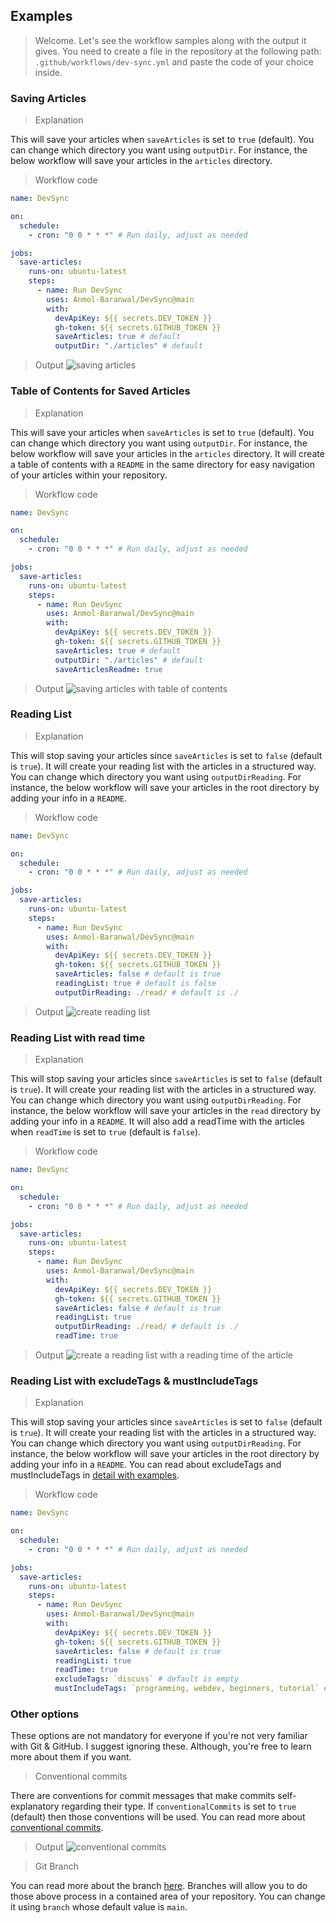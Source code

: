 ## Examples

> Welcome. Let's see the workflow samples along with the output it gives.
> You need to create a file in the repository at the following path: `.github/workflows/dev-sync.yml` and paste the code of your choice inside.

### Saving Articles

> Explanation

This will save your articles when `saveArticles` is set to `true` (default). You can change which directory you want using `outputDir`. For instance, the below workflow will save your articles in the `articles` directory.

> Workflow code

```yml
name: DevSync

on:
  schedule:
    - cron: "0 0 * * *" # Run daily, adjust as needed

jobs:
  save-articles:
    runs-on: ubuntu-latest
    steps:
      - name: Run DevSync
        uses: Anmol-Baranwal/DevSync@main
        with:
          devApiKey: ${{ secrets.DEV_TOKEN }}
          gh-token: ${{ secrets.GITHUB_TOKEN }}
          saveArticles: true # default
          outputDir: "./articles" # default
```

> Output
![saving articles](https://github.com/Anmol-Baranwal/DevSync/assets/74038190/a5c18795-c74b-4833-a38b-22c22c8e2c19)


### Table of Contents for Saved Articles

> Explanation

This will save your articles when `saveArticles` is set to `true` (default). You can change which directory you want using `outputDir`. For instance, the below workflow will save your articles in the `articles` directory. It will create a table of contents with a `README` in the same directory for easy navigation of your articles within your repository.

> Workflow code

```yml
name: DevSync

on:
  schedule:
    - cron: "0 0 * * *" # Run daily, adjust as needed

jobs:
  save-articles:
    runs-on: ubuntu-latest
    steps:
      - name: Run DevSync
        uses: Anmol-Baranwal/DevSync@main
        with:
          devApiKey: ${{ secrets.DEV_TOKEN }}
          gh-token: ${{ secrets.GITHUB_TOKEN }}
          saveArticles: true # default
          outputDir: "./articles" # default
          saveArticlesReadme: true 
```

> Output
![saving articles with table of contents](https://github.com/Anmol-Baranwal/DevSync/assets/74038190/3ef5c665-b42a-4e1d-b769-4146d8e82259)


### Reading List

> Explanation

This will stop saving your articles since `saveArticles` is set to `false` (default is `true`). It will create your reading list with the articles in a structured way. You can change which directory you want using `outputDirReading`. For instance, the below workflow will save your articles in the root directory by adding your info in a `README`.

> Workflow code

```yml
name: DevSync

on:
  schedule:
    - cron: "0 0 * * *" # Run daily, adjust as needed

jobs:
  save-articles:
    runs-on: ubuntu-latest
    steps:
      - name: Run DevSync
        uses: Anmol-Baranwal/DevSync@main
        with:
          devApiKey: ${{ secrets.DEV_TOKEN }}
          gh-token: ${{ secrets.GITHUB_TOKEN }}
          saveArticles: false # default is true
          readingList: true # default is false
          outputDirReading: ./read/ # default is ./

```

> Output
![create reading list](https://github.com/Anmol-Baranwal/DevSync/assets/74038190/b45d1e49-0a8b-4dc7-a41e-82649baa7aff)


### Reading List with read time

> Explanation

This will stop saving your articles since `saveArticles` is set to `false` (default is `true`). It will create your reading list with the articles in a structured way. You can change which directory you want using `outputDirReading`. For instance, the below workflow will save your articles in the `read` directory by adding your info in a `README`. It will also add a readTime with the articles when `readTime` is set to `true` (default is `false`).

> Workflow code

```yml
name: DevSync

on:
  schedule:
    - cron: "0 0 * * *" # Run daily, adjust as needed

jobs:
  save-articles:
    runs-on: ubuntu-latest
    steps:
      - name: Run DevSync
        uses: Anmol-Baranwal/DevSync@main
        with:
          devApiKey: ${{ secrets.DEV_TOKEN }}
          gh-token: ${{ secrets.GITHUB_TOKEN }}
          saveArticles: false # default is true
          readingList: true
          outputDirReading: ./read/ # default is ./
          readTime: true
```

> Output
![create a reading list with a reading time of the article](https://github.com/Anmol-Baranwal/DevSync/assets/74038190/820cb75f-58c2-46ef-8845-5565f3f1fc37)


### Reading List with excludeTags & mustIncludeTags

> Explanation

This will stop saving your articles since `saveArticles` is set to `false` (default is `true`). It will create your reading list with the articles in a structured way. You can change which directory you want using `outputDirReading`. For instance, the below workflow will save your articles in the root directory by adding your info in a `README`. You can read about excludeTags and mustIncludeTags in [detail with examples](https://github.com/Anmol-Baranwal/DevSync?tab=readme-ov-file#the-concept-of-excludetags-and-mustincludetags).

> Workflow code

```yml
name: DevSync

on:
  schedule:
    - cron: "0 0 * * *" # Run daily, adjust as needed

jobs:
  save-articles:
    runs-on: ubuntu-latest
    steps:
      - name: Run DevSync
        uses: Anmol-Baranwal/DevSync@main
        with:
          devApiKey: ${{ secrets.DEV_TOKEN }}
          gh-token: ${{ secrets.GITHUB_TOKEN }}
          saveArticles: false # default is true
          readingList: true
          readTime: true
          excludeTags: `discuss` # default is empty
          mustIncludeTags: `programming, webdev, beginners, tutorial` # default is empty
```

### Other options

These options are not mandatory for everyone if you're not very familiar with Git & GitHub. I suggest ignoring these. Although, you're free to learn more about them if you want.

> Conventional commits

There are conventions for commit messages that make commits self-explanatory regarding their type. If `conventionalCommits` is set to `true` (default) then those conventions will be used. You can read more about [conventional commits](https://www.conventionalcommits.org/en/v1.0.0/).

> Output
![conventional commits](https://github.com/Anmol-Baranwal/DevSync/assets/74038190/4cd62814-6eb0-45c5-869b-20c624981c8c)


> Git Branch

You can read more about the branch [here](https://docs.github.com/en/pull-requests/collaborating-with-pull-requests/proposing-changes-to-your-work-with-pull-requests/about-branches). Branches will allow you to do those above process in a contained area of your repository. You can change it using `branch` whose default value is `main`.
